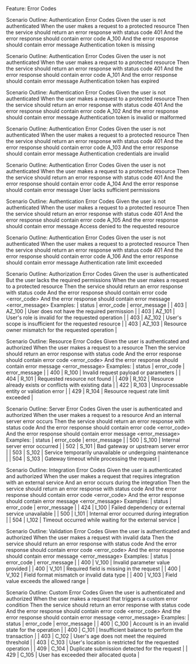 Feature: Error Codes

Scenario Outline: Authentication Error Codes
Given the user is not authenticated
When the user makes a request to a protected resource
Then the service should return an error response with status code 401
And the error response should contain error code A_100
And the error response should contain error message Authentication token is missing

Scenario Outline: Authentication Error Codes
Given the user is not authenticated
When the user makes a request to a protected resource
Then the service should return an error response with status code 401
And the error response should contain error code A_101
And the error response should contain error message Authentication token has expired

Scenario Outline: Authentication Error Codes
Given the user is not authenticated
When the user makes a request to a protected resource
Then the service should return an error response with status code 401
And the error response should contain error code A_102
And the error response should contain error message Authentication token is invalid or malformed

Scenario Outline: Authentication Error Codes
Given the user is not authenticated
When the user makes a request to a protected resource
Then the service should return an error response with status code 401
And the error response should contain error code A_103
And the error response should contain error message Authentication credentials are invalid

Scenario Outline: Authentication Error Codes
Given the user is not authenticated
When the user makes a request to a protected resource
Then the service should return an error response with status code 401
And the error response should contain error code A_104
And the error response should contain error message User lacks sufficient permissions

Scenario Outline: Authentication Error Codes
Given the user is not authenticated
When the user makes a request to a protected resource
Then the service should return an error response with status code 401
And the error response should contain error code A_105
And the error response should contain error message Access denied to the requested resource

Scenario Outline: Authentication Error Codes
Given the user is not authenticated
When the user makes a request to a protected resource
Then the service should return an error response with status code 401
And the error response should contain error code A_106
And the error response should contain error message Authentication rate limit exceeded

Scenario Outline: Authorization Error Codes
Given the user is authenticated
But the user lacks the required permissions
When the user makes a request to a protected resource
Then the service should return an error response with status code <status>
And the error response should contain error code <error_code>
And the error response should contain error message <error_message>
    Examples:
      | status | error_code                   | error_message                           |
      | 403    | AZ_100      | User does not have the required permission |
      | 403    | AZ_101           | User's role is invalid for the requested operation |
      | 403    | AZ_102     | User's scope is insufficient for the requested resource |
      | 403    | AZ_103  | Resource owner mismatch for the requested operation |

Scenario Outline: Resource Error Codes
Given the user is authenticated and authorized
When the user makes a request to a resource
Then the service should return an error response with status code <status>
And the error response should contain error code <error_code>
And the error response should contain error message <error_message>
    Examples:
      | status | error_code                   | error_message                                 |
      | 400    | R_100     | Invalid request payload or parameters         |
      | 404    | R_101           | Requested resource not found                  |
      | 409    | R_102            | Resource already exists or conflicts with existing data |
      | 422    | R_103 | Unprocessable entity or validation error      |
      | 429    | R_104  | Resource request rate limit exceeded          |

Scenario Outline: Server Error Codes
Given the user is authenticated and authorized
When the user makes a request to a resource
And an internal server error occurs
Then the service should return an error response with status code <status>
And the error response should contain error code <error_code>
And the error response should contain error message <error_message>
    Examples:
      | status | error_code                   | error_message                                 |
      | 500    | S_100        | Internal server error occurred                |
      | 502    | S_101           | Bad gateway or upstream server error          |
      | 503    | S_102   | Service temporarily unavailable or undergoing maintenance |
      | 504    | S_103       | Gateway timeout while processing the request  |

Scenario Outline: Integration Error Codes
Given the user is authenticated and authorized
When the user makes a request that requires integration with an external service
And an error occurs during the integration
Then the service should return an error response with status code <status>
And the error response should contain error code <error_code>
And the error response should contain error message <error_message>
    Examples:
      | status | error_code                   | error_message                                 |
      | 424    | I_100 | Failed dependency or external service unavailable |
      | 500    | I_101   | Internal error occurred during integration    |
      | 504    | I_102          | Timeout occurred while waiting for the external service |

Scenario Outline: Validation Error Codes
Given the user is authenticated and authorized
When the user makes a request with invalid data
Then the service should return an error response with status code <status>
And the error response should contain error code <error_code>
And the error response should contain error message <error_message>
    Examples:
      | status | error_code                   | error_message                                 |
      | 400    | V_100 | Invalid parameter value provided              |
      | 400    | V_101     | Required field is missing in the request      |
      | 400    | V_102   | Field format mismatch or invalid data type    |
      | 400    | V_103    | Field value exceeds the allowed range         |

Scenario Outline: Custom Error Codes
Given the user is authenticated and authorized
When the user makes a request that triggers a custom error condition
Then the service should return an error response with status code <status>
And the error response should contain error code <error_code>
And the error response should contain error message <error_message>
    Examples:
      | status | error_code                   | error_message                                 |
      | 400    | C_100 | Account is in an invalid state for the operation |
      | 400    | C_101  | Insufficient balance to perform the transaction |
      | 403    | C_102       | User's age does not meet the required threshold |
      | 403    | C_103   | User's location is restricted for the requested operation |
      | 409    | C_104  | Duplicate submission detected for the request |
      | 429    | C_105        | User has exceeded their allocated quota       |